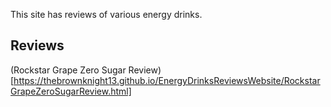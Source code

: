 This site has reviews of various energy drinks.

Reviews
---------------
(Rockstar Grape Zero Sugar Review)[https://thebrownknight13.github.io/EnergyDrinksReviewsWebsite/RockstarGrapeZeroSugarReview.html]


